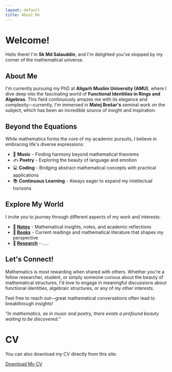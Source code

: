 ```yaml
---
layout: default
title: About Me
---
```


# Welcome! 

Hello there! I'm **Sk Md Salauddin**, and I'm delighted you've stopped by my corner of the mathematical universe.

## About Me
I'm currently pursuing my PhD at **Aligarh Muslim University (AMU)**, where I dive deep into the fascinating world of **Functional Identities in Rings and Algebras**. This field continuously amazes me with its elegance and complexity—currently, I'm immersed in **Matej Brešar's** seminal work on the subject, which has been an incredible source of insight and inspiration.

## Beyond the Equations
While mathematics forms the core of my academic pursuits, I believe in embracing life's diverse expressions:
- 🎵 **Music** - Finding harmony beyond mathematical theorems
- ✍️ **Poetry** - Exploring the beauty of language and emotion  
- 💻 **Coding** - Bridging abstract mathematical concepts with practical applications
- 📚 **Continuous Learning** - Always eager to expand my intellectual horizons

## Explore My World
I invite you to journey through different aspects of my work and interests:

- **📝 [Notes](./resources.md)** - Mathematical insights, notes, and academic reflections
- **📖 [Books](./books.md)** - Current readings and mathematical literature that shapes my perspective  
- **🔬 [Research](./research.md)** - .....

## Let's Connect!
Mathematics is most rewarding when shared with others. Whether you're a fellow researcher, student, or simply someone curious about the beauty of mathematical structures, I'd love to engage in meaningful discussions about functional identities, algebraic structures, or any of my other interests.

Feel free to reach out—great mathematical conversations often lead to breakthrough insights!


*"In mathematics, as in music and poetry, there exists a profound beauty waiting to be discovered."*


# CV

You can also download my CV directly from this site:

[Download My CV](cv.pdf)

